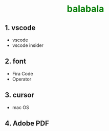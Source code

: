 <h1 align=center><font color=green>balabala</font></h1>

## 1. vscode
- vscode
- vscode insider





## 2. font
- Fira Code
- Operator





## 3. cursor
- mac OS







## 4. Adobe PDF






